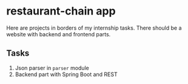 # restaurant-chain app 
Here are projects in borders of my internship tasks.
There should be a website with backend and frontend parts.

## Tasks
 1. Json parser in `parser` module
 2. Backend part with Spring Boot and REST